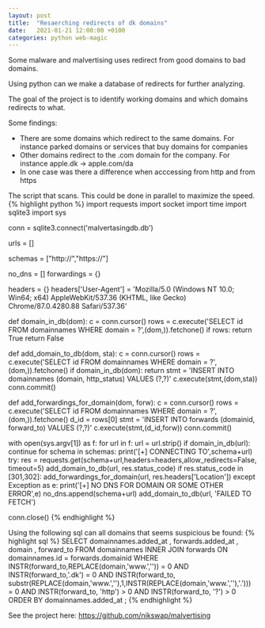 ```yaml
---
layout: post
title:  "Resaerching redirects of dk domains"
date:   2021-01-21 12:00:00 +0100
categories: python web-magic
---
```

Some malware and malvertising uses redirect from good domains to bad domains.

Using python can we make a database of redirects for further analyzing.

The goal of the project is to identify working domains and which domains redirects to what.

Some findings:
* There are some domains which redirect to the same domains. For instance parked domains or services that buy domains for companies
* Other domains redirect to the .com domain for the company. For instance apple.dk -> apple.com/da
* In one case was there a difference when acccessing from http and from https

The script that scans. This could be done in parallel to maximize the speed.
{% highlight python %}
import requests
import socket
import time
import sqlite3
import sys

conn = sqlite3.connect('malvertasingdb.db')

urls = []

schemas = ["http://","https://"]

no_dns = []
forwardings = {}

headers = {}
headers['User-Agent'] = 'Mozilla/5.0 (Windows NT 10.0; Win64; x64) AppleWebKit/537.36 (KHTML, like Gecko) Chrome/87.0.4280.88 Safari/537.36'

def domain_in_db(dom):
    c = conn.cursor()
    rows = c.execute('SELECT id FROM domainnames WHERE domain = ?',(dom,)).fetchone()
    if rows:
        return True
    return False

def add_domain_to_db(dom, sta):
    c = conn.cursor()
    rows = c.execute('SELECT id FROM domainnames WHERE domain = ?',(dom,)).fetchone()
    if domain_in_db(dom):
        return
    stmt = 'INSERT INTO domainnames (domain, http_status) VALUES (?,?)'
    c.execute(stmt,(dom,sta))
    conn.commit()

def add_forwardings_for_domain(dom, forw):
    c = conn.cursor()
    rows = c.execute('SELECT id FROM domainnames WHERE domain = ?',(dom,)).fetchone()
    d_id = rows[0]
    stmt = 'INSERT INTO forwards (domainid, forward_to) VALUES (?,?)'
    c.execute(stmt,(d_id,forw))
    conn.commit()

with open(sys.argv[1]) as f:
    for url in f:
        url = url.strip()
        if domain_in_db(url):
            continue
        for schema in schemas:
            print('[+] CONNECTING TO',schema+url)
            try:
                res = requests.get(schema+url,headers=headers,allow_redirects=False, timeout=5)
                add_domain_to_db(url, res.status_code)
                if res.status_code in [301,302]:
                    add_forwardings_for_domain(url, res.headers['Location'])
            except Exception as e:
                print('[+] NO DNS FOR DOMAIN OR SOME OTHER ERROR',e)
                no_dns.append(schema+url)
                add_domain_to_db(url, 'FAILED TO FETCH')

conn.close()
{% endhighlight %}

Using the following sql can all domains that seems suspicious be found:
{% highlight sql %}
SELECT
        domainnames.added_at
    ,   forwards.added_at
    ,    domain
    ,   forward_to
FROM
    domainnames
    INNER JOIN forwards ON
    domainnames.id = forwards.domainid
WHERE
    INSTR(forward_to,REPLACE(domain,'www.','')) = 0
	AND
    INSTR(forward_to,'.dk') = 0
	AND
    INSTR(forward_to, substr(REPLACE(domain,'www.',''),1,INSTR(REPLACE(domain,'www.',''),'.'))) = 0
	AND
    INSTR(forward_to, 'http') > 0
	AND
    INSTR(forward_to, '?') > 0
ORDER BY
    domainnames.added_at
;
{% endhighlight %}

See the project here: https://github.com/nikswap/malvertising